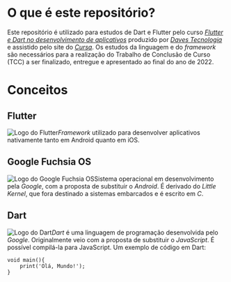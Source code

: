﻿
# O que é este repositório?
Este repositório é utilizado para estudos de Dart e Flutter pelo curso *[Flutter e Dart no desenvolvimento de aplicativos](https://cursa.app/pt/curso/flutter-e-dart-no-desenvolvimento-de-apps-por-daves-tecnologia)* produzido por *[Daves Tecnologia](https://cursa.app/pt/professor/daves-tecnologia)* e assistido pelo site do *[Cursa](https://cursa.app/pt/)*. Os estudos da linguagem e do *framework* são necessários para a realização do Trabalho de Conclusão de Curso (TCC) a ser finalizado, entregue e apresentado ao final do ano de 2022.

# Conceitos
## Flutter

![Logo do Flutter](https://upload.wikimedia.org/wikipedia/commons/thumb/4/44/Google-flutter-logo.svg/2560px-Google-flutter-logo.svg.png)*Framework* utilizado para desenvolver aplicativos nativamente tanto em Android quanto em iOS.

## Google Fuchsia OS

![Logo do Google Fuchsia OS](https://t.ctcdn.com.br/FvPL4F2U7kmHvi-GKRkAcg69qoQ=/1024x0/smart/i424598.jpeg)Sistema operacional em desenvolvimento pela *Google*, com a proposta de substituir o *Android*. É derivado do *Little Kernel*, que fora destinado a sistemas embarcados e é escrito em *C*.

## Dart

![Logo do Dart](https://upload.wikimedia.org/wikipedia/commons/thumb/f/fe/Dart_programming_language_logo.svg/1024px-Dart_programming_language_logo.svg.png)*Dart* é uma linguagem de programação desenvolvida pelo *Google*. Originalmente veio com a proposta de substituir o *JavaScript*. É possível compilá-la para JavaScript. Um exemplo de código em Dart:

    void main(){
	    print('Olá, Mundo!');
    }

